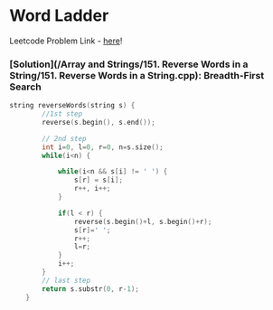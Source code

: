 # Word Ladder

Leetcode Problem Link - [here](https://leetcode.com/problems/reverse-words-in-a-string/description/?envType=study-plan-v2&envId=leetcode-75)!

### [Solution](/Array and Strings/151. Reverse Words in a String/151. Reverse Words in a String.cpp): Breadth-First Search

```cpp
string reverseWords(string s) {
        //1st step
        reverse(s.begin(), s.end());

        // 2nd step
        int i=0, l=0, r=0, n=s.size();
        while(i<n) {

            while(i<n && s[i] != ' ') {
                s[r] = s[i];
                r++, i++;
            }

            if(l < r) {
                reverse(s.begin()+l, s.begin()+r);
                s[r]=' ';
                r++;
                l=r;
            }
            i++;
        }
        // last step
        return s.substr(0, r-1);
    }
```